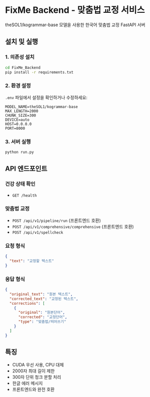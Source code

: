 # FixMe Backend - 맞춤법 교정 서비스

theSOL1/kogrammar-base 모델을 사용한 한국어 맞춤법 교정 FastAPI 서버

## 설치 및 실행

### 1. 의존성 설치
```bash
cd FixMe_Backend
pip install -r requirements.txt
```

### 2. 환경 설정
`.env` 파일에서 설정을 확인하거나 수정하세요:
```
MODEL_NAME=theSOL1/kogrammar-base
MAX_LENGTH=2000
CHUNK_SIZE=300
DEVICE=auto
HOST=0.0.0.0
PORT=8000
```

### 3. 서버 실행
```bash
python run.py
```

## API 엔드포인트

### 건강 상태 확인
- `GET /health`

### 맞춤법 교정
- `POST /api/v1/pipeline/run` (프론트엔드 호환)
- `POST /api/v1/comprehensive/comprehensive` (프론트엔드 호환) 
- `POST /api/v1/spellcheck`

### 요청 형식
```json
{
  "text": "교정할 텍스트"
}
```

### 응답 형식
```json
{
  "original_text": "원본 텍스트",
  "corrected_text": "교정된 텍스트", 
  "corrections": [
    {
      "original": "원본단어",
      "corrected": "교정단어",
      "type": "맞춤법/띄어쓰기"
    }
  ]
}
```

## 특징

- CUDA 우선 사용, CPU 대체
- 2000자 최대 길이 제한
- 300자 단위 청크 분할 처리
- 한글 에러 메시지
- 프론트엔드와 완전 호환